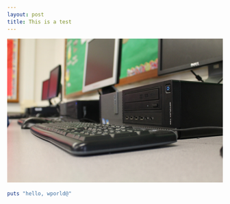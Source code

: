 ```yaml
---
layout: post
title: This is a test
---
```


![](/assets/images/hero.jpg)
```ruby
puts "hello, wporld@"
```